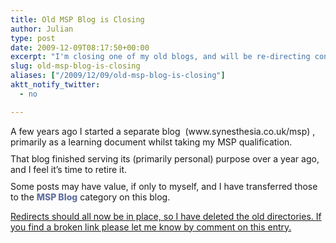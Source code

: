 ```yaml
---
title: Old MSP Blog is Closing
author: Julian
type: post
date: 2009-12-09T08:17:50+00:00
excerpt: "I'm closing one of my old blogs, and will be re-directing content to a category on this blog."
slug: old-msp-blog-is-closing 
aliases: ["/2009/12/09/old-msp-blog-is-closing"]
aktt_notify_twitter:
  - no

---
```

<p style="margin-top: 10px; margin-bottom: 10px; padding-top: 0px; padding-bottom: 0px;">
  A few years ago I started a separate blog  (www.synesthesia.co.uk/msp) , primarily as a learning document whilst taking my MSP qualification.
</p>

<p style="margin-top: 10px; margin-bottom: 10px; padding-top: 0px; padding-bottom: 0px;">
  That blog finished serving its (primarily personal) purpose over a year ago, and I feel it’s time to retire it.
</p>

<p style="margin-top: 10px; margin-bottom: 10px; padding-top: 0px; padding-bottom: 0px;">
  Some posts may have value, if only to myself, and I have transferred those to the <a style="color: #6472a0; text-decoration: none; font-weight: 800;" href="https://www.synesthesia.co.uk/blog/archives/category/mspblog/">MSP Blog</a> category on this blog.
</p>

<ins datetime="2009-12-09T09:48:58+00:00">Redirects should all now be in place, so I have deleted the old directories. If you find a broken link please let me know by comment on this entry.</ins>